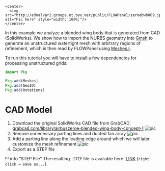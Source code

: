```@raw html
<center>
  <img src="http://edoalvar2.groups.et.byu.net/public/FLOWPanel/zeroebwb009.jpg" alt="Pic here" style="width: 100%;"/>
</center>
```

In this example we analyze a blended wing body that is generated from CAD
(SolidWorks).
We show how to import the NURBS geometry into [Gmsh](https://gmsh.info) to generate an
unstructured watertight mesh with arbitrary regions of refinement, which is
then read by FLOWPanel using [Meshes.jl](https://juliageometry.github.io/MeshesDocs).

To run this tutorial you will have to install a few dependencies for
processing unstructured grids:
```julia
import Pkg

Pkg.add(Meshes)
Pkg.add(GeoIO)
Pkg.add(Rotations)
```

# CAD Model
1. Download the original SolidWorks CAD file from GrabCAD:
    [grabcad.com/library/airbuszeroe-blended-wing-body-concept-1](https://grabcad.com/library/airbuszeroe-blended-wing-body-concept-1)
    ![pic](http://edoalvar2.groups.et.byu.net/public/FLOWPanel/zeroebwb-sw000.png)
2. Remove unnecessary parting lines and ducted fan array
    ![pic](http://edoalvar2.groups.et.byu.net/public/FLOWPanel/zeroebwb-sw002.png)
3. Add a parting line along the leading edge around which we will later
    customize the mesh refinement
    ![pic](http://edoalvar2.groups.et.byu.net/public/FLOWPanel/zeroebwb-sw001.png)
4. Export as a STEP file

!!! info "STEP File"
    The resulting `.STEP` file is available here:
    [LINK](https://edoalvar2.groups.et.byu.net/public/FLOWPanel/zeroebwb.STEP)
    (`right click → save as...`).

